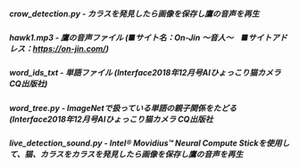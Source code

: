 ##### crow_detection.py - カラスを発見したら画像を保存し鷹の音声を再生
##### hawk1.mp3 - 鷹の音声ファイル (■サイト名：On-Jin ～音人～　■サイトアドレス：https://on-jin.com/)
##### word_ids_txt - 単語ファイル (Interface2018年12月号AIひょっこり猫カメラ CQ出版社)
##### word_tree.py - ImageNetで扱っている単語の親子関係をたどる (Interface2018年12月号AIひょっこり猫カメラ CQ出版社
##### live_detection_sound.py - Intel® Movidius™ Neural Compute Stickを使用して、猫、カラスをカラスを発見したら画像を保存し鷹の音声を再生
